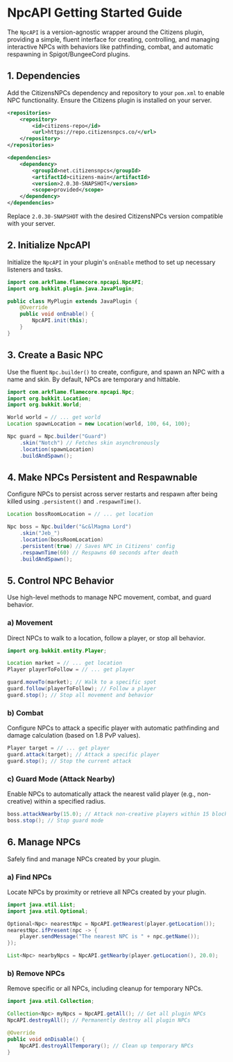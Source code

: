 # NpcAPI Getting Started Guide

The `NpcAPI` is a version-agnostic wrapper around the Citizens plugin, providing a simple, fluent interface for creating, controlling, and managing interactive NPCs with behaviors like pathfinding, combat, and automatic respawning in Spigot/BungeeCord plugins.

## 1. Dependencies

Add the CitizensNPCs dependency and repository to your `pom.xml` to enable NPC functionality. Ensure the Citizens plugin is installed on your server.

```xml
<repositories>
    <repository>
        <id>citizens-repo</id>
        <url>https://repo.citizensnpcs.co/</url>
    </repository>
</repositories>

<dependencies>
    <dependency>
        <groupId>net.citizensnpcs</groupId>
        <artifactId>citizens-main</artifactId>
        <version>2.0.30-SNAPSHOT</version>
        <scope>provided</scope>
    </dependency>
</dependencies>
```

Replace `2.0.30-SNAPSHOT` with the desired CitizensNPCs version compatible with your server.

## 2. Initialize NpcAPI

Initialize the `NpcAPI` in your plugin's `onEnable` method to set up necessary listeners and tasks.

```java
import com.arkflame.flamecore.npcapi.NpcAPI;
import org.bukkit.plugin.java.JavaPlugin;

public class MyPlugin extends JavaPlugin {
    @Override
    public void onEnable() {
        NpcAPI.init(this);
    }
}
```

## 3. Create a Basic NPC

Use the fluent `Npc.builder()` to create, configure, and spawn an NPC with a name and skin. By default, NPCs are temporary and hittable.

```java
import com.arkflame.flamecore.npcapi.Npc;
import org.bukkit.Location;
import org.bukkit.World;

World world = // ... get world
Location spawnLocation = new Location(world, 100, 64, 100);

Npc guard = Npc.builder("Guard")
    .skin("Notch") // Fetches skin asynchronously
    .location(spawnLocation)
    .buildAndSpawn();
```

## 4. Make NPCs Persistent and Respawnable

Configure NPCs to persist across server restarts and respawn after being killed using `.persistent()` and `.respawnTime()`.

```java
Location bossRoomLocation = // ... get location

Npc boss = Npc.builder("&c&lMagma Lord")
    .skin("Jeb_")
    .location(bossRoomLocation)
    .persistent(true) // Saves NPC in Citizens' config
    .respawnTime(60) // Respawns 60 seconds after death
    .buildAndSpawn();
```

## 5. Control NPC Behavior

Use high-level methods to manage NPC movement, combat, and guard behavior.

### a) Movement

Direct NPCs to walk to a location, follow a player, or stop all behavior.

```java
import org.bukkit.entity.Player;

Location market = // ... get location
Player playerToFollow = // ... get player

guard.moveTo(market); // Walk to a specific spot
guard.follow(playerToFollow); // Follow a player
guard.stop(); // Stop all movement and behavior
```

### b) Combat

Configure NPCs to attack a specific player with automatic pathfinding and damage calculation (based on 1.8 PvP values).

```java
Player target = // ... get player
guard.attack(target); // Attack a specific player
guard.stop(); // Stop the current attack
```

### c) Guard Mode (Attack Nearby)

Enable NPCs to automatically attack the nearest valid player (e.g., non-creative) within a specified radius.

```java
boss.attackNearby(15.0); // Attack non-creative players within 15 blocks
boss.stop(); // Stop guard mode
```

## 6. Manage NPCs

Safely find and manage NPCs created by your plugin.

### a) Find NPCs

Locate NPCs by proximity or retrieve all NPCs created by your plugin.

```java
import java.util.List;
import java.util.Optional;

Optional<Npc> nearestNpc = NpcAPI.getNearest(player.getLocation());
nearestNpc.ifPresent(npc -> {
    player.sendMessage("The nearest NPC is " + npc.getName());
});

List<Npc> nearbyNpcs = NpcAPI.getNearby(player.getLocation(), 20.0);
```

### b) Remove NPCs

Remove specific or all NPCs, including cleanup for temporary NPCs.

```java
import java.util.Collection;

Collection<Npc> myNpcs = NpcAPI.getAll(); // Get all plugin NPCs
NpcAPI.destroyAll(); // Permanently destroy all plugin NPCs

@Override
public void onDisable() {
    NpcAPI.destroyAllTemporary(); // Clean up temporary NPCs
}
```